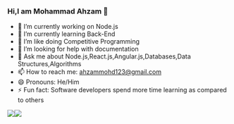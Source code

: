 ### Hi,I am Mohammad Ahzam 👋

- 🔭 I’m currently working on Node.js
- 🌱 I’m currently learning Back-End
- 👯 I’m like doing Competitive Programming 
- 🤔 I’m looking for help with documentation
- 💬 Ask me about Node.js,React.js,Angular.js,Databases,Data Structures,Algorithms 
- 📫 How to reach me: ahzammohd123@gmail.com
- 😄 Pronouns: He/Him
- ⚡ Fun fact: Software developers spend more time learning as compared to others



<div style="display: flex; flex-direction: row;">
 <img class="img" src="https://github-readme-stats.vercel.app/api?username=mohdhzm5&show_icons=true" /> <br>
 <img class="img" src="https://github-readme-stats.vercel.app/api/top-langs/?username=mohdhzm5&layout=compact" />
</div>

